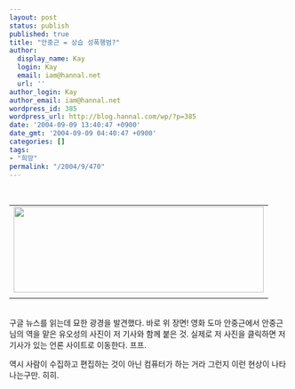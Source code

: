 ```yaml
---
layout: post
status: publish
published: true
title: "안중근 = 상습 성폭행범?"
author:
  display_name: Kay
  login: Kay
  email: iam@hannal.net
  url: ''
author_login: Kay
author_email: iam@hannal.net
wordpress_id: 385
wordpress_url: http://blog.hannal.com/wp/?p=385
date: '2004-09-09 13:40:47 +0900'
date_gmt: '2004-09-09 04:40:47 +0900'
categories: []
tags:
- "희망"
permalink: "/2004/9/470"
---
```

<p><center><br />
<table>
<tr>
<td><center><img src="http://blog.hannal.com/tt-attach/0909/040909133756540453/310521.jpg" width="450" height="154"></center></td>
</tr>
<tr>
<td class="centerphoto"> </td>
</tr>
</table>
<p></center><br />
구글 뉴스를 읽는데 묘한 광경을 발견했다. 바로 위 장면! 영화 도마 안중근에서 안중근님의 역을 맡은 유오성의 사진이 저 기사와 함께 붙은 것. 실제로 저 사진을 클릭하면 저 기사가 있는 언론 사이트로 이동한다. 프프.</p>
<p>역시 사람이 수집하고 편집하는 것이 아닌 컴퓨터가 하는 거라 그런지 이런 현상이 나타나는구만. 히히.</p>
